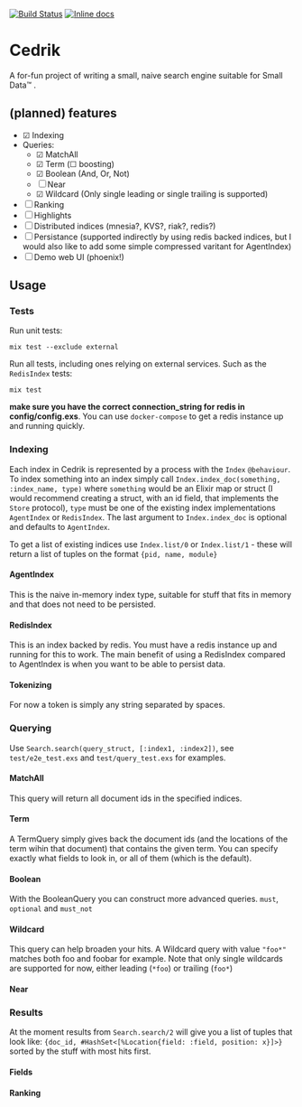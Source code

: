 [![Build Status](https://travis-ci.org/vorce/cedrik.svg?branch=master)](https://travis-ci.org/vorce/cedrik)
[![Inline docs](http://inch-ci.org/github/vorce/cedrik.svg?branch=HEAD&style=flat)](http://inch-ci.org/github/vorce/cedrik)

# Cedrik

A for-fun project of writing a small, naive search engine suitable for Small Data™ .

## (planned) features

- ☑ Indexing
- Queries:
    - ☑ MatchAll
    - ☑ Term (☐ boosting)
    - ☑ Boolean (And, Or, Not)
    - ☐ Near
    - ☑ Wildcard (Only single leading or single trailing is supported)
- ☐ Ranking
- ☐ Highlights
- ☐ Distributed indices (mnesia?, KVS?, riak?, redis?)
- ☐ Persistance (supported indirectly by using redis backed indices, but I would also like to add some simple compressed varitant for AgentIndex)
- ☐ Demo web UI (phoenix!)

## Usage

### Tests

Run unit tests:

    mix test --exclude external

Run all tests, including ones relying on external services. Such as the `RedisIndex` tests:

    mix test

**make sure you have the correct connection_string for redis in config/config.exs**.
You can use `docker-compose` to get a redis instance up and running quickly.

### Indexing

Each index in Cedrik is represented by a process with the `Index` `@behaviour`.
To index something into an index simply call `Index.index_doc(something, :index_name, type)` where
`something` would be an Elixir map or struct (I would recommend creating a struct, with an id field, that implements the `Store` protocol),
`type` must be one of the existing index implementations `AgentIndex` or `RedisIndex`. The last argument to `Index.index_doc` is optional and defaults to `AgentIndex`.

To get a list of existing indices use `Index.list/0` or `Index.list/1` - these will return a list of tuples on the format `{pid, name, module}`

#### AgentIndex

This is the naive in-memory index type, suitable for stuff that fits in memory and that does not need to be persisted.

#### RedisIndex

This is an index backed by redis. You must have a redis instance up and running for this to work. The main benefit of using a RedisIndex compared to AgentIndex is when you want to be able to persist data.

#### Tokenizing

For now a token is simply any string separated by spaces.

### Querying

Use `Search.search(query_struct, [:index1, :index2])`, see `test/e2e_test.exs` and `test/query_test.exs` for examples.

#### MatchAll

This query will return all document ids in the specified indices.

#### Term

A TermQuery simply gives back the document ids (and the locations of the
term wihin that document) that contains the given term.
You can specify exactly what fields to look in, or all of them
(which is the default).

#### Boolean

With the BooleanQuery you can construct more advanced queries.
`must`, `optional` and `must_not`

#### Wildcard

This query can help broaden your hits. A Wildcard query with
value `"foo*"` matches both foo and foobar for example.
Note that only single wildcards are supported for now, either
leading (`*foo`) or trailing (`foo*`)

#### Near

### Results

At the moment results from `Search.search/2` will give you
a list of tuples that look like:
`{doc_id, #HashSet<[%Location{field: :field, position: x}]>}`
sorted by the stuff with most hits first.

#### Fields

#### Ranking
